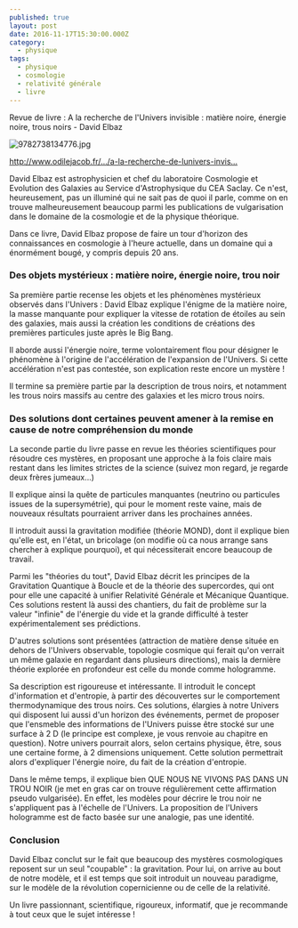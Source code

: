 ```yaml
---
published: true
layout: post
date: 2016-11-17T15:30:00.000Z
category:
  - physique
tags:
  - physique
  - cosmologie
  - relativité générale
  - livre
---
```

Revue de livre : A la recherche de l'Univers invisible : matière noire, énergie noire, trous noirs - David Elbaz

![9782738134776.jpg]({{site.baseurl}}/_posts/9782738134776.jpg)

http://www.odilejacob.fr/…/a-la-recherche-de-lunivers-invis…

David Elbaz est astrophysicien et chef du laboratoire Cosmologie et Evolution des Galaxies au Service d'Astrophysique du CEA Saclay. Ce n'est, heureusement, pas un illuminé qui ne sait pas de quoi il parle, comme on en trouve malheureusement beaucoup parmi les publications de vulgarisation dans le domaine de la cosmologie et de la physique théorique.

Dans ce livre, David Elbaz propose de faire un tour d'horizon des connaissances en cosmologie à l'heure actuelle, dans un domaine qui a énormément bougé, y compris depuis 20 ans.

<!--more-->

### Des objets mystérieux : matière noire, énergie noire, trou noir ###

Sa première partie recense les objets et les phénomènes mystérieux observés dans l'Univers : David Elbaz explique l'énigme de la matière noire, la masse manquante pour expliquer la vitesse de rotation de étoiles au sein des galaxies, mais aussi la création les conditions de créations des premières particules juste après le Big Bang.

Il aborde aussi l'énergie noire, terme volontairement flou pour désigner le phénomène à l'origine de l'accélération de l'expansion de l'Univers. Si cette accélération n'est pas contestée, son explication reste encore un mystère !

Il termine sa première partie par la description de trous noirs, et notamment les trous noirs massifs au centre des galaxies et les micro trous noirs.

### Des solutions dont certaines peuvent amener à la remise en cause de notre compréhension du monde ###

La seconde partie du livre passe en revue les théories scientifiques pour résoudre ces mystères, en proposant une approche à la fois claire mais restant dans les limites strictes de la science (suivez mon regard, je regarde deux frères jumeaux...)

Il explique ainsi la quête de particules manquantes (neutrino ou particules issues de la supersymétrie), qui pour le moment reste vaine, mais de nouveaux résultats pourraient arriver dans les prochaines années.

Il introduit aussi la gravitation modifiée (théorie MOND), dont il explique bien qu'elle est, en l'état, un bricolage (on modifie où ca nous arrange sans chercher à explique pourquoi), et qui nécessiterait encore beaucoup de travail.

Parmi les "théories du tout", David Elbaz décrit les principes de la Gravitation Quantique à Boucle et de la théorie des supercordes, qui ont pour elle une capacité à unifier Relativité Générale et Mécanique Quantique. Ces solutions restent là aussi des chantiers, du fait de problème sur la valeur "infinie" de l'énergie du vide et la grande difficulté à tester expérimentalement ses prédictions.

D'autres solutions sont présentées (attraction de matière dense située en dehors de l'Univers observable, topologie cosmique qui ferait qu'on verrait un même galaxie en regardant dans plusieurs directions), mais la dernière théorie explorée en profondeur est celle du monde comme hologramme.

Sa description est rigoureuse et intéressante. Il introduit le concept d'information et d'entropie, à partir des découvertes sur le comportement thermodynamique des trous noirs. Ces solutions, élargies à notre Univers qui disposent lui aussi d'un horizon des événements, permet de proposer que l'ensmeble des informations de l'Univers puisse être stocké sur une surface à 2 D (le principe est complexe, je vous renvoie au chapitre en question). Notre univers pourrait alors, selon certains physique, être, sous une certaine forme, à 2 dimensions uniquement. Cette solution permettrait alors d'expliquer l'énergie noire, du fait de la création d'entropie.

Dans le même temps, il explique bien QUE NOUS NE VIVONS PAS DANS UN TROU NOIR (je met en gras car on trouve régulièrement cette affirmation pseudo vulgarisée). En effet, les modèles pour décrire le trou noir ne s'appliquent pas à l'échelle de l'Univers. La proposition de l'Univers hologramme est de facto basée sur une analogie, pas une identité.

### Conclusion ###

David Elbaz conclut sur le fait que beaucoup des mystères cosmologiques reposent sur un seul "coupable" : la gravitation. Pour lui, on arrive au bout de notre modèle, et il est temps que soit introduit un nouveau paradigme, sur le modèle de la révolution copernicienne ou de celle de la relativité.

Un livre passionnant, scientifique, rigoureux, informatif, que je recommande à tout ceux que le sujet intéresse !
